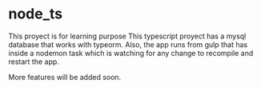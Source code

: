 # node_ts
This proyect is for learning purpose
This typescript proyect has a mysql database that works with typeorm. Also, the app runs from gulp that has inside a nodemon task
which is watching for any change to recompile and restart the app.

More features will be added soon.
